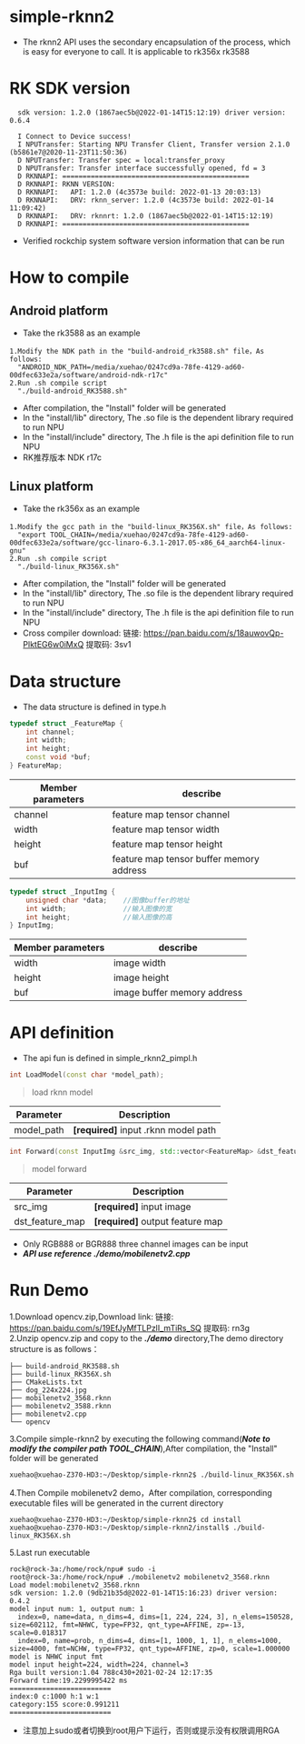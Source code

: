 # simple-rknn2
* The rknn2 API uses the secondary encapsulation of the process, which is easy for everyone to call. It is applicable to rk356x rk3588
# RK SDK version
```
  sdk version: 1.2.0 (1867aec5b@2022-01-14T15:12:19) driver version: 0.6.4

  I Connect to Device success!
  I NPUTransfer: Starting NPU Transfer Client, Transfer version 2.1.0 (b5861e7@2020-11-23T11:50:36)
  D NPUTransfer: Transfer spec = local:transfer_proxy
  D NPUTransfer: Transfer interface successfully opened, fd = 3
  D RKNNAPI: ==============================================
  D RKNNAPI: RKNN VERSION:
  D RKNNAPI:   API: 1.2.0 (4c3573e build: 2022-01-13 20:03:13)
  D RKNNAPI:   DRV: rknn_server: 1.2.0 (4c3573e build: 2022-01-14 11:09:42)
  D RKNNAPI:   DRV: rknnrt: 1.2.0 (1867aec5b@2022-01-14T15:12:19)
  D RKNNAPI: ==============================================
```
* Verified rockchip system software version information that can be run
# How to compile
## Android platform
* Take the rk3588 as an example
```
1.Modify the NDK path in the "build-android_rk3588.sh" file，As follows:
  "ANDROID_NDK_PATH=/media/xuehao/0247cd9a-78fe-4129-ad60-00dfec633e2a/software/android-ndk-r17c"
2.Run .sh compile script
  "./build-android_RK3588.sh"
```
* After compilation, the "Install" folder will be generated
* In the "install/lib" directory, The .so file is the dependent library required to run NPU
* In the "install/include" directory, The .h file is the api definition file to run NPU
* RK推荐版本 NDK r17c
## Linux platform
* Take the rk356x as an example
```
1.Modify the gcc path in the "build-linux_RK356X.sh" file，As follows:
  "export TOOL_CHAIN=/media/xuehao/0247cd9a-78fe-4129-ad60-00dfec633e2a/software/gcc-linaro-6.3.1-2017.05-x86_64_aarch64-linux-gnu"
2.Run .sh compile script
  "./build-linux_RK356X.sh"
```
* After compilation, the "Install" folder will be generated
* In the "install/lib" directory, The .so file is the dependent library required to run NPU
* In the "install/include" directory, The .h file is the api definition file to run NPU
* Cross compiler download: 链接: https://pan.baidu.com/s/18auwovQp-PlktEG6w0iMxQ 提取码: 3sv1
# Data structure
* The data structure is defined in type.h
```c++
typedef struct _FeatureMap {
    int channel;
    int width;
    int height;
    const void *buf;
} FeatureMap;

```

| Member parameters  | describe                                       
| -------------------| ------------------------------------------|
| channel            | feature map tensor channel                |
| width              | feature map tensor width                  |
| height             | feature map tensor height                 |
| buf                | feature map tensor buffer memory address  |

```c++
typedef struct _InputImg {
    unsigned char *data;    //图像buffer的地址
    int width;              //输入图像的宽
    int height;             //输入图像的高
} InputImg;

```
| Member parameters  | describe                                       
| -------------------| ------------------------------------------|
| width              | image width                               |
| height             | image height                              |
| buf                | image buffer memory address               |
# API definition
* The api fun is defined in simple_rknn2_pimpl.h
```C++
int LoadModel(const char *model_path);
```
> load rknn model

| Parameter | Description                          |
| --------- | ------------------------------------ |
| model_path| **[required]** input .rknn model path|

```C++
int Forward(const InputImg &src_img, std::vector<FeatureMap> &dst_feature_map);
```
> model forward

| Parameter      | Description                          |
| ---------------| ------------------------------------ |
| src_img        | **[required]** input image           |
| dst_feature_map| **[required]** output feature map    |

* Only RGB888 or BGR888 three channel images can be input
* ***API use reference ./demo/mobilenetv2.cpp***
# Run Demo
1.Download opencv.zip,Download link: 链接: https://pan.baidu.com/s/19EfJyMfTLPzlI_mTiRs_SQ 提取码: rn3g \
2.Unzip opencv.zip and copy to the ***./demo*** directory,The demo directory structure is as follows：
```
├── build-android_RK3588.sh
├── build-linux_RK356X.sh
├── CMakeLists.txt
├── dog_224x224.jpg
├── mobilenetv2_3568.rknn
├── mobilenetv2_3588.rknn
├── mobilenetv2.cpp
└── opencv

```
3.Compile simple-rknn2 by executing the following command(***Note to modify the compiler path TOOL_CHAIN***),After compilation, the "Install" folder will be generated
```
xuehao@xuehao-Z370-HD3:~/Desktop/simple-rknn2$ ./build-linux_RK356X.sh
```
4.Then Compile mobilenetv2 demo，After compilation, corresponding executable files will be generated in the current directory
```
xuehao@xuehao-Z370-HD3:~/Desktop/simple-rknn2$ cd install
xuehao@xuehao-Z370-HD3:~/Desktop/simple-rknn2/install$ ./build-linux_RK356X.sh
```
5.Last run executable
```
rock@rock-3a:/home/rock/npu# sudo -i
root@rock-3a:/home/rock/npu# ./mobilenetv2 mobilenetv2_3568.rknn 
Load model:mobilenetv2_3568.rknn
sdk version: 1.2.0 (9db21b35d@2022-01-14T15:16:23) driver version: 0.4.2
model input num: 1, output num: 1
  index=0, name=data, n_dims=4, dims=[1, 224, 224, 3], n_elems=150528, size=602112, fmt=NHWC, type=FP32, qnt_type=AFFINE, zp=-13, scale=0.018317
  index=0, name=prob, n_dims=4, dims=[1, 1000, 1, 1], n_elems=1000, size=4000, fmt=NCHW, type=FP32, qnt_type=AFFINE, zp=0, scale=1.000000
model is NHWC input fmt
model input height=224, width=224, channel=3
Rga built version:1.04 788c430+2021-02-24 12:17:35
Forward time:19.2299995422 ms
=========================
index:0 c:1000 h:1 w:1
category:155 score:0.991211
=========================

```
* 注意加上sudo或者切换到root用户下运行，否则或提示没有权限调用RGA
